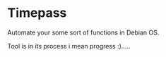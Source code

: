 # Timepass
Automate your some sort of functions in Debian OS.

Tool is in its process i mean progress :).....

